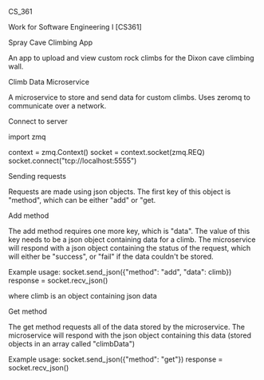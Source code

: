 CS_361

Work for Software Engineering I [CS361]

Spray Cave Climbing App

An app to upload and view custom rock climbs for the Dixon cave climbing wall.

Climb Data Microservice

A microservice to store and send data for custom climbs. Uses zeromq to communicate over a network.

Connect to server

import zmq

context = zmq.Context() socket = context.socket(zmq.REQ) socket.connect("tcp://localhost:5555")

Sending requests

Requests are made using json objects. The first key of this object is "method", which can be either "add" or "get.

Add method

The add method requires one more key, which is "data". The value of this key needs to be a json object containing data for a climb. The microservice will respond with a json object containing the status of the request, which will either be "success", or "fail" if the data couldn't be stored.

Example usage: socket.send_json({"method": "add", "data": climb}) response = socket.recv_json()

where climb is an object containing json data

Get method

The get method requests all of the data stored by the microservice. The microservice will respond with the json object containing this data (stored objects in an array called "climbData")

Example usage: socket.send_json({"method": "get"}) response = socket.recv_json()
